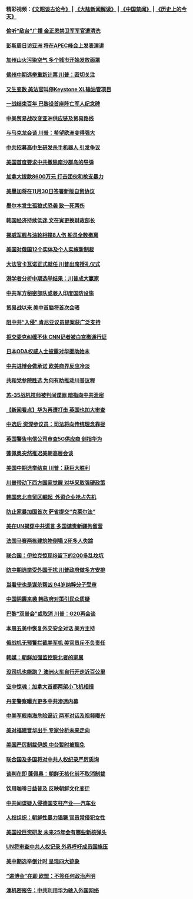 #### 精彩视频：[《文昭谈古论今》](https://github.com/gfw-breaker/wenzhao/blob/master/README.md?t=11110931) | [《大陆新闻解读》](https://github.com/gfw-breaker/ntdtv-comedy/blob/master/README.md?t=11110931) | [《中国禁闻》](https://github.com/gfw-breaker/ntdtv-news/blob/master/README.md?t=11110931) | [《历史上的今天》](https://github.com/gfw-breaker/today-in-history/blob/master/README.md?t=11110931) 

#### [偷听“敌台”广播 金正恩禁卫军军官遭清洗](../pages/nsc418/n10844353.md?t=11110931) 

#### [彭斯周日访亚洲 将在APEC峰会上发表演讲](../pages/nsc418/n10844075.md?t=11110931) 

#### [加州山火污染空气 多个城市开始发放面罩](../pages/nsc418/n10844214.md?t=11110931) 

#### [佛州中期选举重新计票 川普：密切关注](../pages/nsc418/n10843995.md?t=11110931) 

#### [又生变数 美法官叫停Keystone XL输油管项目](../pages/nsc418/n10843752.md?t=11110931) 

#### [一战结束百年 巴黎设首座阵亡军人纪念碑](../pages/nsc418/n10843698.md?t=11110931) 

#### [中美贸易战改变亚洲供应链及贸易路线](../pages/nsc418/n10843491.md?t=11110931) 

#### [与马克龙会谈 川普：希望欧洲变得强大](../pages/nsc418/n10843329.md?t=11110931) 

#### [中共招募高中生研发杀手机器人 引发争议](../pages/nsc418/n10842419.md?t=11110931) 

#### [美国首度要求中共撤除南沙群岛的导弹](../pages/nsc418/n10842945.md?t=11110931) 

#### [加拿大拨款8600万元 打击团伙和枪支暴力](../pages/nsc418/n10842249.md?t=11110931) 

#### [美墨加将在11月30日签署新版自贸协议](../pages/nsc418/n10841572.md?t=11110931) 

#### [墨尔本发生孤狼式恐袭 致一死两伤](../pages/nsc418/n10840893.md?t=11110931) 

#### [韩国经济持续低迷 文在寅更换财政部长](../pages/nsc418/n10839960.md?t=11110931) 

#### [挪威军舰与油轮相撞8人伤 船员全数撤离](../pages/nsc418/n10841146.md?t=11110931) 

#### [美国对俄国12个实体及个人实施新制裁](../pages/nsc418/n10841109.md?t=11110931) 

#### [大法官卡瓦诺正式就任 川普出席授礼仪式](../pages/nsc418/n10840367.md?t=11110931) 

#### [港学者分析中期选举结果：川普成大赢家](../pages/nsc418/n10840095.md?t=11110931) 

#### [中共军方秘密部队或骇入印度国防设施](../pages/nsc418/n10839561.md?t=11110931) 

#### [贸易战以来 美中首脑将首次会晤](../pages/nsc418/n10839071.md?t=11110931) 

#### [阻中共“入侵” 肯尼亚议员提案获广泛支持](../pages/nsc418/n10839184.md?t=11110931) 

#### [拒交麦克纠缠不休 CNN记者被白宫撤通行证](../pages/nsc418/n10838526.md?t=11110931) 

#### [日本ODA权威人士披露对华援助始末](../pages/nsc418/n10838064.md?t=11110931) 

#### [中共进博会做承诺 欧美商界反应冷淡](../pages/nsc418/n10837102.md?t=11110931) 

#### [共和党参院胜选 为何有助推动川普议程](../pages/nsc418/n10836979.md?t=11110931) 

#### [苏-35战机技师被判间谍罪 暗指向中共泄密](../pages/nsc418/n10837017.md?t=11110931) 

#### [【新闻看点】华为再遭打击 英国也加大审查](../pages/nsc418/n10836745.md?t=11110931) 

#### [中选后 资深参议员：司法将向传统理念靠拢](../pages/nsc418/n10836636.md?t=11110931) 

#### [英国警告电信公司审查5G供应商 剑指华为](../pages/nsc418/n10836577.md?t=11110931) 

#### [蓬佩奥突然推迟美朝高层会谈](../pages/nsc418/n10836329.md?t=11110931) 

#### [美国中期选举结束 川普：获巨大胜利](../pages/nsc418/n10834872.md?t=11110931) 

#### [川普带动下西方国家觉醒 对华采取强硬政策](../pages/nsc418/n10834533.md?t=11110931) 

#### [韩国忠北自贸区崛起  外资企业抢占先机](../pages/nsc418/n10834775.md?t=11110931) 

#### [防止家暴加国首次 萨省提交“克莱尔法”](../pages/nsc418/n10834469.md?t=11110931) 

#### [美在UN揭穿中共谎言 多国谴责新疆拘留营](../pages/nsc418/n10834220.md?t=11110931) 

#### [法国马赛两栋建筑物倒塌 2死多人失踪](../pages/nsc418/n10834087.md?t=11110931) 

#### [联合国：伊拉克惊现IS留下的200多乱坟坑](../pages/nsc418/n10834036.md?t=11110931) 

#### [防中期选举受外国干扰 川普政府做多方安排](../pages/nsc418/n10834018.md?t=11110931) 

#### [当看守也是谋杀帮凶 94岁纳粹分子受审](../pages/nsc418/n10833872.md?t=11110931) 

#### [中国阴霾来袭 韩政府对策引民众质疑](../pages/nsc418/n10833148.md?t=11110931) 

#### [巴黎“双普会”或取消 川普：G20再会谈](../pages/nsc418/n10833220.md?t=11110931) 

#### [本周五美中恢复外交安全对话 美方主持](../pages/nsc418/n10833126.md?t=11110931) 

#### [俄战机无预警拦截美军机 美官员斥不负责任](../pages/nsc418/n10833077.md?t=11110931) 

#### [韩媒：朝鲜加强监控脱北者的家属](../pages/nsc418/n10833035.md?t=11110931) 

#### [没司机也能跑？ 澳洲火车自行开走近百公里](../pages/nsc418/n10832834.md?t=11110931) 

#### [空中惊魂：加拿大首都两架小飞机相撞](../pages/nsc418/n10832154.md?t=11110931) 

#### [丹麦警察曝光更多中共渗透内幕](../pages/nsc418/n10821828.md?t=11110931) 

#### [中美军舰南海危险逼近 两军对话及视频曝光](../pages/nsc418/n10831927.md?t=11110931) 

#### [美对福建晋华出手 专家分析未来走向](../pages/nsc418/n10831864.md?t=11110931) 

#### [美国严厉制裁伊朗 中台暂时被豁免](../pages/nsc418/n10831685.md?t=11110931) 

#### [联合国及多国将对中共人权纪录严厉质询](../pages/nsc418/n10831604.md?t=11110931) 

#### [谈判在即 蓬佩奥：朝鲜无核化前不取消制裁](../pages/nsc418/n10831195.md?t=11110931) 

#### [饮用咖啡日益普及 反映朝鲜文化变迁](../pages/nsc418/n10831233.md?t=11110931) 

#### [中共间谍疑入侵德国支柱产业──汽车业](../pages/nsc418/n10830522.md?t=11110931) 

#### [人权组织：朝鲜性暴力猖獗 官员常侵犯女性](../pages/nsc418/n10830721.md?t=11110931) 

#### [美国投巨资研发 未来25年会有哪些新核弹头](../pages/nsc418/n10830032.md?t=11110931) 

#### [UN将审查中共人权记录 外界呼吁成员国施压](../pages/nsc418/n10829693.md?t=11110931) 

#### [美中期选举倒计时 呈现四大迹象](../pages/nsc418/n10828710.md?t=11110931) 

#### [“进博会”在即 欧盟：不签任何政治声明](../pages/nsc418/n10829255.md?t=11110931) 

#### [澳机密报告：中共利用华为骇入外国网络](../pages/nsc418/n10828741.md?t=11110931) 

